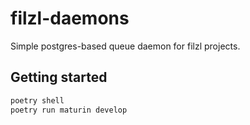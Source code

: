 # filzl-daemons

Simple postgres-based queue daemon for filzl projects.

## Getting started

```bash
poetry shell
poetry run maturin develop
```
